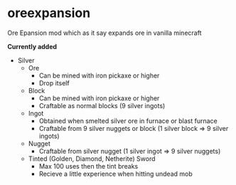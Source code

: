 # oreexpansion
Ore Epansion mod which as it say expands ore in vanilla minecraft

**Currently added**
- Silver 
  - Ore
    - Can be mined with iron pickaxe or higher
    - Drop itself
  - Block
    - Can be mined with iron pickaxe or higher
    - Craftable as normal blocks (9 silver ingots)
  - Ingot
    - Obtained when smelted silver ore in furnace or blast furnace
    - Craftable from 9 silver nuggets or block (1 silver block => 9 silver ingots)
  - Nugget
    - Craftable from silver nugget (1 silver ingot => 9 silver nuggets)
  - Tinted (Golden, Diamond, Netherite) Sword
    - Max 100 uses then the tint breaks
    - Recieve a little experience when hitting undead mob
